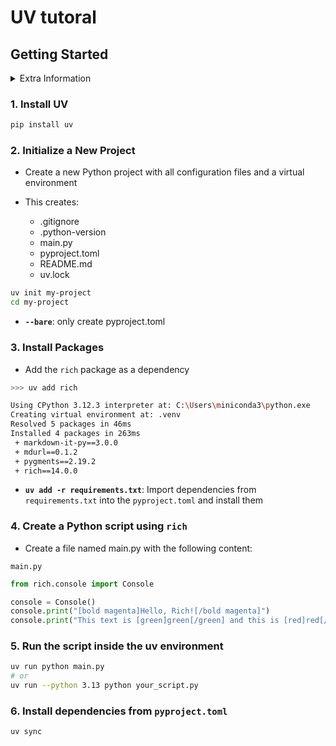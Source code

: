 # UV tutoral

## Getting Started


<details>
  <summary>Extra Information</summary>

---

### UV python list
Select python version to install
```bash
>>> uv python list

cpython-3.14.0b4-windows-x86_64-none                 <download available>
cpython-3.14.0b4+freethreaded-windows-x86_64-none    <download available>
cpython-3.13.5-windows-x86_64-none                   <download available>
...
```

### UV python install
Select python version to install
```bash
>>> uv python install 3.13

Installed Python 3.13.5 in 4.76s
 + cpython-3.13.5-windows-x86_64-none
```

### Pin a specific Python version for project
```bash
uv python pin 3.13
```

Make sure your pyproject.toml's requires-python setting is compatible, for example:
```text
[project]
requires-python = ">=3.12"
```

### Create a virtual environment with a specific Python version
```bash
uv venv --python 3.11.6
```

---

</details>

### 1. Install UV
```bash
pip install uv
```

### 2. Initialize a New Project
* Create a new Python project with all configuration files and a virtual environment

* This creates:
  - .gitignore
  - .python-version
  - main.py
  - pyproject.toml
  - README.md
  - uv.lock

```bash
uv init my-project
cd my-project
```

* **`--bare`**: only create pyproject.toml

### 3. Install Packages
* Add the `rich` package as a dependency

```bash
>>> uv add rich

Using CPython 3.12.3 interpreter at: C:\Users\miniconda3\python.exe
Creating virtual environment at: .venv
Resolved 5 packages in 46ms
Installed 4 packages in 263ms
 + markdown-it-py==3.0.0
 + mdurl==0.1.2
 + pygments==2.19.2
 + rich==14.0.0
```

* **`uv add -r requirements.txt`**: Import dependencies from `requirements.txt` into the `pyproject.toml` and install them

### 4. Create a Python script using `rich`
* Create a file named main.py with the following content:

`main.py`
```python
from rich.console import Console

console = Console()
console.print("[bold magenta]Hello, Rich![/bold magenta]")
console.print("This text is [green]green[/green] and this is [red]red[/red].")
```

### 5. Run the script inside the uv environment

```bash
uv run python main.py
# or 
uv run --python 3.13 python your_script.py
```

### 6. Install dependencies from `pyproject.toml`

```bash
uv sync
```
